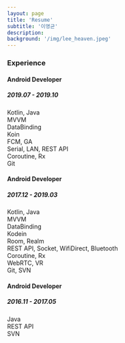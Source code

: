 ```yaml
---
layout: page
title: 'Resume'
subtitle: '이영균'
description:
background: '/img/lee_heaven.jpeg'
---
```


<html lang="{{ page.lang | default: site.lang | default: " ko " }}">

<body>

  <main class="page-content" aria-label="Content">
  <div class="block-content">
    <h3 cloass="block-title">Experience</h3>
        <div class="timeline">
            <div class="block-row">
                <div class="block-col-md-12">
                    <div class="block-exp">
                        <div class="hgroup">
                            <h4>
                                <span>Android Developer</span>
                            </h4>
                            <h5>
                                2019.07 - 2019.10
                            </h5>
                        </div>
                        <p class="block-p">
                            Kotlin, Java <br>
                            MVVM  <br>
                            DataBinding <br>
                            Koin  <br>
                            FCM, GA <br>
                            Serial, LAN, REST API<br>  
                            Coroutine, Rx  <br>
                            Git <br>
                        </p>
                    </div>
                    <div class="block-exp">
                        <div class="hgroup">
                            <h4>
                                <span>Android Developer</span>
                            </h4>
                            <h5>
                                2017.12 - 2019.03
                            </h5>
                        </div>
                        <p class="block-p">
                            Kotlin, Java <br>
                            MVVM  <br>
                            DataBinding <br>
                            Kodein  <br>
                            Room, Realm <br>
                            REST API, Socket, WifiDirect, Bluetooth<br>  
                            Coroutine, Rx <br>
                            WebRTC, VR <br>
                            Git, SVN <br>
                        </p>
                    </div>
                    <div class="block-exp">
                        <div class="hgroup">
                            <h4>
                                <span>Android Developer</span>
                            </h4>
                            <h5>
                                2016.11 - 2017.05
                            </h5>
                        </div>
                        <p class="block-p">
                            Java <br>
                            REST API<br>  
                            SVN <br>
                        </p>
                    </div>
                </div>
            </div>
        </div>
    </div>
  </main>
</body>

</html>
